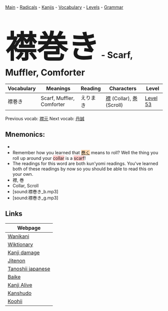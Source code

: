 <style> bigfont {font-size: 100px}</style>
[Main](../README.md) -
[Radicals](../radicals.md) -
[Kanjis](../kanjis.md) -
[Vocabulary](../vocabulary.md) -
[Levels](../levels.md) -
[Grammar](../grammar.md)
# <bigfont> 襟巻き</bigfont> - Scarf, Muffler, Comforter 

| Vocabulary | Meanings | Reading | Characters | Level |
| --- | --- | --- | --- | --- |
| 襟巻き | Scarf, Muffler, Comforter | えりまき |  [襟](../kanjis/襟.md) (Collar), [巻](../kanjis/巻.md) (Scroll) | [Level 53](../levels/wk_level53.md) |

Previous vocab: [襟元](襟元.md) Next vocab: [丹誠](丹誠.md) 

## Mnemonics:

* 
* Remember how you learned that <span style="background-color:#fed8b1"> [巻く](https://jisho.org/search/巻く)</span> means to roll? Well the thing you roll up around your <span style="background-color:#ffcccb"> collar</span> is a <span style="background-color:#ffcccb"> scarf</span>!
* The readings for this word are both kun'yomi readings. You've learned both of these readings by now so you should be able to read this on your own.
* 襟, 巻
* Collar, Scroll
* [sound:襟巻き_b.mp3]
* [sound:襟巻き_g.mp3]


## Links 

| Webpage |
| --- |
| [Wanikani          ](https://www.wanikani.com/kanji/襟巻き) |
| [Wiktionary        ](https://en.wiktionary.org/wiki/襟巻き) |
| [Kanji damage      ](http://www.kanjidamage.com/kanji/search?utf8=✓&q=襟巻き) |
| [Jitenon           ](https://jitenon.com/kanji/襟巻き) |
| [Tanoshii japanese ](https://www.tanoshiijapanese.com/dictionary/kanji.cfm?k=襟巻き) |
| [Baike             ](https://baike.baidu.com/item/襟巻き) |
| [Kanji Alive       ](https://app.kanjialive.com/襟巻き) |
| [Kanshudo          ](https://www.kanshudo.com/searchmn?q=襟巻き) |
| [Koohii            ](https://kanji.koohii.com/study/kanji/襟巻き) |
